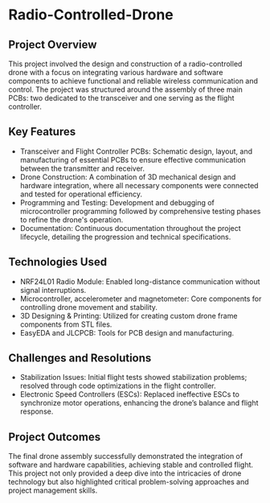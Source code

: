 # Radio-Controlled-Drone

## Project Overview
This project involved the design and construction of a radio-controlled drone with a focus on integrating various hardware and software components to achieve functional and reliable wireless communication and control. The project was structured around the assembly of three main PCBs: two dedicated to the transceiver and one serving as the flight controller.

## Key Features
* Transceiver and Flight Controller PCBs: Schematic design, layout, and manufacturing of essential PCBs to ensure effective communication between the transmitter and receiver.
* Drone Construction: A combination of 3D mechanical design and hardware integration, where all necessary components were connected and tested for operational efficiency.
* Programming and Testing: Development and debugging of microcontroller programming followed by comprehensive testing phases to refine the drone's operation.
* Documentation: Continuous documentation throughout the project lifecycle, detailing the progression and technical specifications.

## Technologies Used
* NRF24L01 Radio Module: Enabled long-distance communication without signal interruptions.
* Microcontroller, accelerometer and magnetometer: Core components for controlling drone movement and stability.
* 3D Designing & Printing: Utilized for creating custom drone frame components from STL files.
* EasyEDA and JLCPCB: Tools for PCB design and manufacturing.

## Challenges and Resolutions
* Stabilization Issues: Initial flight tests showed stabilization problems; resolved through code optimizations in the flight controller.
* Electronic Speed Controllers (ESCs): Replaced ineffective ESCs to synchronize motor operations, enhancing the drone’s balance and flight response.

## Project Outcomes
The final drone assembly successfully demonstrated the integration of software and hardware capabilities, achieving stable and controlled flight. This project not only provided a deep dive into the intricacies of drone technology but also highlighted critical problem-solving approaches and project management skills.
